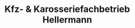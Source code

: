 ---
title: "Kfz- & Karosseriefachbetrieb Hellermann"
url: /jena/kfz-und-karosseriefachbetrieb-hellermann/
shop: Autowerkstatt
---